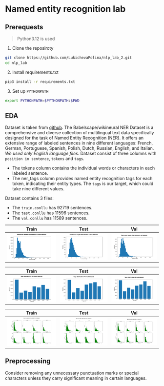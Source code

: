 # Named entity recognition lab

## Prerequests
> Python3.12 is used

1. Clone the reposiroty
```bash
git clone https://github.com/LukichevaPolina/nlp_lab_2.git
cd nlp_lab
```

2. Install requirements.txt
```bash
pip3 install -r requirements.txt
```

3. Set up `PYTHONPATH`
```bash
export PYTHONPATH=$PYTHONPATH:$PWD
```

## EDA
Dataset is taken from [github](https://github.com/Babelscape/wikineural/tree/master/data/wikineural/en). The Babelscape/wikineural NER Dataset is a comprehensive and diverse collection of multilingual text data specifically designed for the task of Named Entity Recognition (NER). It offers an extensive range of labeled sentences in nine different languages: French, German, Portuguese, Spanish, Polish, Dutch, Russian, English, and Italian. *We used only English language files*. Dataset consist of three columns with `position in sentence`, `tokens` and `tags`.  
* The tokens column contains the individual words or characters in each labeled sentence. 
* The ner_tags column provides named entity recognition tags for each token, indicating their entity types.
The `tags` is our target, which could take nine different values.  

Dataset contains 3 files:
* The `train.conllu` has 92719 sentences.
* The `test.conllu` has 11596 sentences.
* The `val.conllu` has 11589 sentences.


| Train | Test | Val |
:---------------:|:--------------:|:---------:
![alt text](./plots/sentence_length_distribution_train.png) | ![alt text](./plots/sentence_length_distribution_test.png) | ![alt text](./plots/sentence_length_distribution_val.png)


| Train | Test | Val |
:---------------:|:--------------:|:---------:
![alt text](./plots/tags_distribution_train_O_tag_False.png) | ![alt text](./plots/tags_distribution_test_O_tag_False.png) | ![alt text](./plots/tags_distribution_val_O_tag_False.png)


| Train | Test | Val |
:---------------:|:--------------:|:---------:
![alt text](./plots/tag_word_position_distribution_train.png) | ![alt text](./plots/tag_word_position_distribution_test.png) | ![alt text](./plots/tag_word_position_distribution_val.png)


## Preprocessing
Consider removing any unnecessary punctuation marks or special characters unless they carry significant meaning in certain languages.